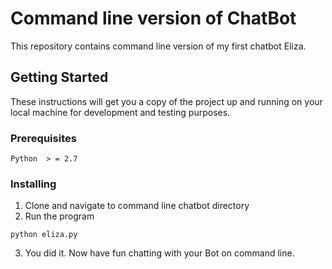 # Command line version of ChatBot

This repository contains command line version of my first chatbot Eliza. 

 
## Getting Started

These instructions will get you a copy of the project up and running on your local machine for development and testing purposes. 

### Prerequisites

```
Python  > = 2.7 

```

### Installing

1. Clone and navigate to command line chatbot directory
2.  Run the program 
 ```
python eliza.py

```
3.  You did it. Now have fun chatting with your Bot on command line. 
